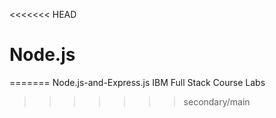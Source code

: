 <<<<<<< HEAD
# Node.js
=======
Node.js-and-Express.js
IBM Full Stack Course Labs
>>>>>>> secondary/main
